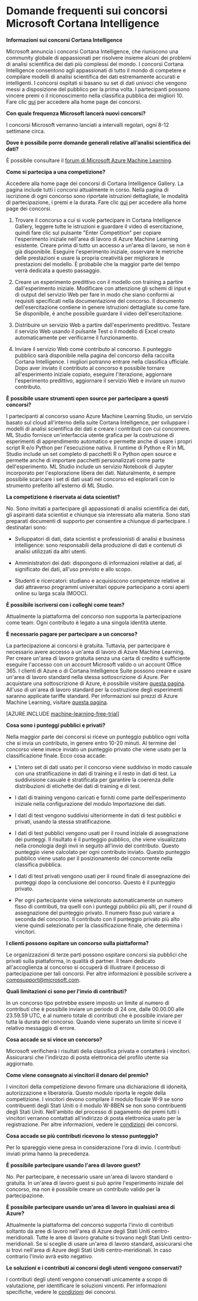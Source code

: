 <properties
	pageTitle="Domande frequenti sui concorsi Cortana Intelligence | Microsoft Azure"
	description="Domande frequenti sui concorsi Microsoft Cortana Intelligence."
	services="machine-learning"
	documentationCenter=""
	authors="hning86"
	manager="paulettm"
	editor="cgronlun"/>

<tags
	ms.service="machine-learning"
	ms.workload="data-services"
	ms.tgt_pltfrm="na"
	ms.devlang="na"
	ms.topic="article"
	ms.date="03/11/2016"
	ms.author="haining;chlovel;garye"/>

# Domande frequenti sui concorsi Microsoft Cortana Intelligence

**Informazioni sui concorsi Cortana Intelligence**

Microsoft annuncia i concorsi Cortana Intelligence, che riuniscono una community globale di appassionati per risolvere insieme alcuni dei problemi di analisi scientifica dei dati più complessi del mondo. I concorsi Cortana Intelligence consentono agli appassionati di tutto il mondo di competere e compilare modelli di analisi scientifica dei dati estremamente accurati e intelligenti. I concorsi ospitati si basano su set di dati univoci che vengono messi a disposizione del pubblico per la prima volta. I partecipanti possono vincere premi o il riconoscimento nella classifica pubblica dei migliori 10. Fare clic [qui](http://aka.ms/CIComp) per accedere alla home page dei concorsi.

**Con quale frequenza Microsoft lancerà nuovi concorsi?**

I concorsi Microsoft verranno lanciati a intervalli regolari, ogni 8-12 settimane circa.

**Dove è possibile porre domande generali relative all’analisi scientifica dei dati?**

È possibile consultare il [forum di Microsoft Azure Machine Learning](https://social.msdn.microsoft.com/forums/azure/home?forum=MachineLearning).

**Come si partecipa a una competizione?**

Accedere alla home page dei concorsi di Cortana Intelligence Gallery. La pagina include tutti i concorsi attualmente in corso. Nella pagina di iscrizione di ogni concorso sono riportate istruzioni dettagliate, le modalità di partecipazione, i premi e la durata. Fare clic [qui](http://aka.ms/CIComp) per accedere alla home page dei concorsi.

1. Trovare il concorso a cui si vuole partecipare in Cortana Intelligence Gallery, leggere tutte le istruzioni e guardare il video di esercitazione, quindi fare clic sul pulsante "Enter Competition" per copiare l'esperimento iniziale nell'area di lavoro di Azure Machine Learning esistente. Creare prima di tutto un accesso a un'area di lavoro, se non è già disponibile. Eseguire l'esperimento iniziale, osservare le metriche delle prestazioni e usare la propria creatività per migliorare le prestazioni del modello. È probabile che la maggior parte del tempo verrà dedicata a questo passaggio.   

2. Creare un esperimento predittivo con il modello con training a partire dall'esperimento iniziale. Modificare con attenzione gli schemi di input e di output del servizio Web per fare in modo che siano conformi ai requisiti specificati nella documentazione del concorso. Il documento dell'esercitazione contiene in genere istruzioni dettagliate su come fare. Se disponibile, è anche possibile guardare il video dell'esercitazione.

3. Distribuire un servizio Web a partire dall'esperimento predittivo. Testare il servizio Web usando il pulsante Test o il modello di Excel creato automaticamente per verificarne il funzionamento.

4. Inviare il servizio Web come contributo al concorso. Il punteggio pubblico sarà disponibile nella pagina del concorso della raccolta Cortana Intelligence. I migliori potranno entrare nella classifica ufficiale. Dopo aver inviato il contributo al concorso è possibile tornare all'esperimento iniziale copiato, eseguire l'iterazione, aggiornare l'esperimento predittivo, aggiornare il servizio Web e inviare un nuovo contributo.

**È possibile usare strumenti open source per partecipare a questi concorsi?**

I partecipanti al concorso usano Azure Machine Learning Studio, un servizio basato sul cloud all'interno della suite Cortana Intelligence, per sviluppare i modelli di analisi scientifica dei dati e creare i contributi con cui concorrere. ML Studio fornisce un'interfaccia utente grafica per la costruzione di esperimenti di apprendimento automatico e permette anche di usare i propri script R e/o Python per l'esecuzione nativa. Il runtime di Python e R in ML Studio include un set completo di pacchetti R o Python open source e permette anche di importare pacchetti personalizzati come parte dell'esperimento. ML Studio include un servizio Notebook di Jupyter incorporato per l'esplorazione libera dei dati. Naturalmente, è sempre possibile scaricare i set di dati usati nel concorso ed esplorarli con lo strumento preferito all'esterno di ML Studio.

**La competizione è riservata ai data scientist?**

No. Sono invitati a partecipare gli appassionati di analisi scientifica dei dati, gli aspiranti data scientist e chiunque sia interessato alla materia. Sono stati preparati documenti di supporto per consentire a chiunque di partecipare. I destinatari sono:

* Sviluppatori di dati, data scientist e professionisti di analisi e business intelligence: sono responsabili della produzione di dati e contenuti di analisi utilizzati da altri utenti.

* Amministratori dei dati: dispongono di informazioni relative ai dati, al significato dei dati, all'uso previsto e allo scopo.

* Studenti e ricercatori: studiano e acquisiscono competenze relative ai dati attraverso programmi universitari oppure partecipano a corsi aperti online su larga scala (MOOC).


**È possibile iscriversi con i colleghi come team?**

Attualmente la piattaforma del concorso non supporta la partecipazione come team. Ogni contributo è legato a una singola identità utente.

**È necessario pagare per partecipare a un concorso?**

La partecipazione ai concorsi è gratuita. Tuttavia, per partecipare è necessario avere accesso a un'area di lavoro di Azure Machine Learning. Per creare un'area di lavoro gratuita senza una carta di credito è sufficiente eseguire l'accesso con un account Microsoft valido o un account Office 365. I clienti di Azure o di Cortana Intelligence Suite possono creare e usare un'area di lavoro standard nella stessa sottoscrizione di Azure. Per acquistare una sottoscrizione di Azure, è possibile visitare [questa pagina](https://azure.microsoft.com/pricing). All'uso di un'area di lavoro standard per la costruzione degli esperimenti saranno applicate tariffe standard. Per informazioni sui prezzi di Azure Machine Learning, visitare [questa pagina](https://azure.microsoft.com/pricing/details/machine-learning/).

[AZURE.INCLUDE [machine-learning-free-trial](../../includes/machine-learning-free-trial.md)]

**Cosa sono i punteggi pubblici e privati?**

Nella maggior parte dei concorsi si riceve un punteggio pubblico ogni volta che si invia un contributo, in genere entro 10-20 minuti. Al termine del concorso viene invece inviato un punteggio privato che viene usato per la classificazione finale. Ecco cosa accade:

* L'intero set di dati usato per il concorso viene suddiviso in modo casuale con una stratificazione in dati di training e il resto in dati di test. La suddivisione casuale è stratificata per garantire la coerenza delle distribuzioni di etichette dei dati di training e di test.
 
* I dati di training vengono caricati e forniti come parte dell’esperimento iniziale nella configurazione del modulo Importazione dei dati.

* I dati di test vengono suddivisi ulteriormente in dati di test pubblici e privati, usando la stessa stratificazione.

* I dati di test pubblici vengono usati per il round iniziale di assegnazione dei punteggi. Il risultato è il punteggio pubblico, che viene visualizzato nella cronologia degli invii in seguito all'invio del contributo. Questo punteggio viene calcolato per ogni contributo inviato. Questo punteggio pubblico viene usato per il posizionamento del concorrente nella classifica pubblica.

* I dati di test privati vengono usati per il round finale di assegnazione dei punteggi dopo la conclusione del concorso. Questo è il punteggio privato.

* Per ogni partecipante viene selezionato automaticamente un numero fisso di contributi, tra quelli con i punteggi pubblici più alti, per il round di assegnazione del punteggio privato. Il numero fisso può variare a seconda del concorso. Il contributo con il punteggio privato più alto viene quindi selezionato per la classificazione finale, che determina i vincitori.

**I clienti possono ospitare un concorso sulla piattaforma?**

Le organizzazioni di terze parti possono ospitare concorsi sia pubblici che privati sulla piattaforma, in qualità di partner. Il team dedicato all'accoglienza al concorso si occuperà di illustrare il processo di partecipazione per tali concorsi. Per altre informazioni è possibile scrivere a [compsupport@microsoft.com](mailto:compsupport@microsoft.com).

**Quali limitazioni ci sono per l'invio di contributi?**

In un concorso tipo potrebbe essere imposto un limite al numero di contributi che è possibile inviare un periodo di 24 ore, dalle 00.00.00 alle 23.59.59 UTC, e al numero totale di contributi che è possibile inviare per tutta la durata del concorso. Quando viene superato un limite si riceve il relativo messaggio di errore.

**Cosa accade se si vince un concorso?**

Microsoft verificherà i risultati della classifica privata e contatterà i vincitori. Assicurarsi che l'indirizzo di posta elettronica del profilo utente sia aggiornato.

**Come viene consegnato ai vincitori il denaro del premio?**

I vincitori della competizione devono firmare una dichiarazione di idoneità, autorizzazione e liberatoria. Questo modulo riporta le regole della competizione. I vincitori devono compilare il modulo fiscale W-9 se sono contribuenti degli Stati Uniti o il modulo W-8BEN se non sono contribuenti degli Stati Uniti. Nell'ambito del processo di pagamento dei premi tutti i vincitori verranno contattati all'indirizzo di posta elettronica usato per la registrazione. Per altre informazioni, vedere le [condizioni](http://aka.ms/comptermsandconditions) dei concorsi.

**Cosa accade se più contributi ricevono lo stesso punteggio?**

Per lo spareggio viene presa in considerazione l'ora di invio. I contributi inviati prima hanno la precedenza.

**È possibile partecipare usando l'area di lavoro guest?**

No. Per partecipare, è necessario usare un'area di lavoro standard o gratuita. In un'area di lavoro guest si può aprire l'esperimento iniziale del concorso, ma non è possibile creare un contributo valido per la partecipazione.

**È possibile partecipare usando un'area di lavoro in qualsiasi area di Azure?**

Attualmente la piattaforma del concorso supporta l'invio di contributi soltanto da aree di lavoro nell'area di Azure degli Stati Uniti centro-meridionali. Tutte le aree di lavoro gratuite si trovano negli Stati Uniti centro-meridionali. Se si sceglie di usare un'area di lavoro standard, assicurarsi che si trovi nell'area di Azure degli Stati Uniti centro-meridionali. In caso contrario l'invio avrà esito negativo.

**Le soluzioni e i contributi ai concorsi degli utenti vengono conservati?**

I contributi degli utenti vengono conservati unicamente a scopo di valutazione, per identificare le soluzioni vincenti. Per informazioni specifiche, vedere le [condizioni](http://aka.ms/comptermsandconditions) dei concorsi.

<!---HONumber=AcomDC_0608_2016-->